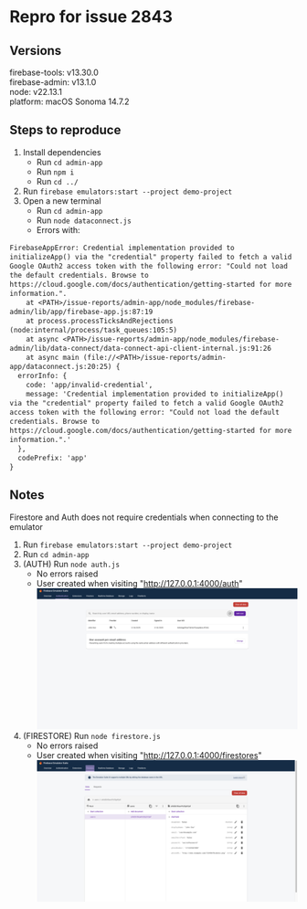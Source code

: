 # Repro for issue 2843

## Versions

firebase-tools: v13.30.0<br>
firebase-admin: v13.1.0<br>
node: v22.13.1<br>
platform: macOS Sonoma 14.7.2

## Steps to reproduce

1. Install dependencies
   - Run `cd admin-app`
   - Run `npm i`
   - Run `cd ../`
2. Run `firebase emulators:start --project demo-project`
3. Open a new terminal
   - Run `cd admin-app`
   - Run `node dataconnect.js`
   - Errors with:

```
FirebaseAppError: Credential implementation provided to initializeApp() via the "credential" property failed to fetch a valid Google OAuth2 access token with the following error: "Could not load the default credentials. Browse to https://cloud.google.com/docs/authentication/getting-started for more information.".
    at <PATH>/issue-reports/admin-app/node_modules/firebase-admin/lib/app/firebase-app.js:87:19
    at process.processTicksAndRejections (node:internal/process/task_queues:105:5)
    at async <PATH>/issue-reports/admin-app/node_modules/firebase-admin/lib/data-connect/data-connect-api-client-internal.js:91:26
    at async main (file://<PATH>/issue-reports/admin-app/dataconnect.js:20:25) {
  errorInfo: {
    code: 'app/invalid-credential',
    message: 'Credential implementation provided to initializeApp() via the "credential" property failed to fetch a valid Google OAuth2 access token with the following error: "Could not load the default credentials. Browse to https://cloud.google.com/docs/authentication/getting-started for more information.".'
  },
  codePrefix: 'app'
}
```

## Notes

Firestore and Auth does not require credentials when connecting to the emulator

1. Run `firebase emulators:start --project demo-project`
2. Run `cd admin-app`
3. (AUTH) Run `node auth.js`
   - No errors raised
   - User created when visiting "http://127.0.0.1:4000/auth"
     <img src="./images/auth-em.png">
4. (FIRESTORE) Run `node firestore.js`
   - No errors raised
   - User created when visiting "http://127.0.0.1:4000/firestores"
     <img src="./images/firestore-em.png">
